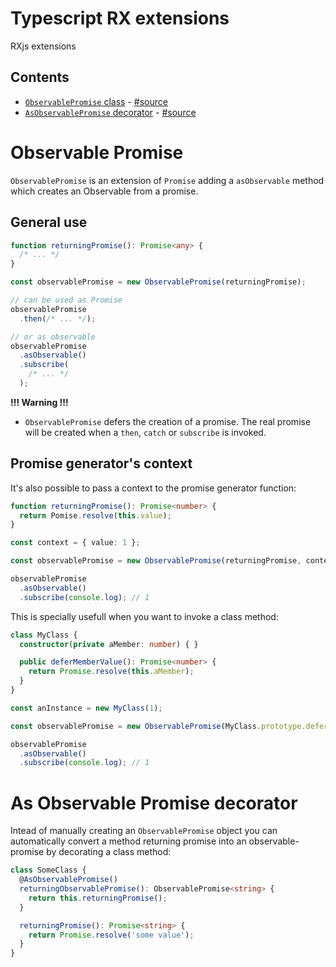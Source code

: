 # Typescript RX extensions

RXjs extensions


## Contents

- [`ObservablePromise` class](#observable-promise) - [#source](observable-promise.ts)
- [`AsObservablePromise` decorator](#as-observable-promise-decorator) -
[#source](as-observable-promise.decorator.ts)


# Observable Promise

`ObservablePromise` is an extension of `Promise` adding a `asObservable` method which creates
an Observable from a promise.

## General use

```typescript
function returningPromise(): Promise<any> {
  /* ... */
}

const observablePromise = new ObservablePromise(returningPromise);

// can be used as Promise
observablePromise
  .then(/* ... */);

// or as observable
observablePromise
  .asObservable()
  .subscribe(
    /* ... */
  );
```

**!!! Warning !!!**
- `ObservablePromise` defers the creation of a promise. The real promise will be created when
a `then`, `catch` or `subscribe` is invoked.

## Promise generator's context

It's also possible to pass a context to the promise generator function:

```typescript
function returningPromise(): Promise<number> {
  return Pomise.resolve(this.value);
}

const context = { value: 1 };

const observablePromise = new ObservablePromise(returningPromise, context);

observablePromise
  .asObservable()
  .subscribe(console.log); // 1
```

This is specially usefull when you want to invoke a class method:

```typescript
class MyClass {
  constructor(private aMember: number) { }

  public deferMemberValue(): Promise<number> {
    return Promise.resolve(this.aMember);
  }
}

const anInstance = new MyClass(1);

const observablePromise = new ObservablePromise(MyClass.prototype.deferMemberValue, anInstance);

observablePromise
  .asObservable()
  .subscribe(console.log); // 1
```


# As Observable Promise decorator

Intead of manually creating an `ObservablePromise` object you can automatically convert a method returning promise into an observable-promise by decorating a class method:

```typescript
class SomeClass {
  @AsObservablePromise()
  returningObservablePromise(): ObservablePromise<string> {
    return this.returningPromise();
  }

  returningPromise(): Promise<string> {
    return Promise.resolve('some value');
  }
}
```

